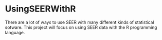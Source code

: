 # UsingSEERWithR
There are a lot of ways to use SEER with many different kinds of statistical sotware. This project will focus on using SEER data with the R programming language. 
